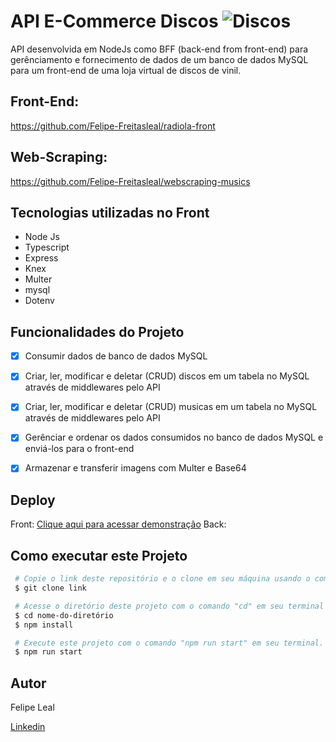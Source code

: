 # **API E-Commerce Discos** ![Discos](./e-commerce/assets/vinil.png)

API desenvolvida em NodeJs como BFF (back-end from front-end) para gerênciamento e fornecimento de dados de um banco de dados MySQL para um front-end de uma loja virtual de discos de vinil.

## **Front-End:**

https://github.com/Felipe-Freitasleal/radiola-front

## **Web-Scraping:**

https://github.com/Felipe-Freitasleal/webscraping-musics

## **Tecnologias utilizadas no Front**

 - Node Js
 - Typescript
 - Express
 - Knex
 - Multer
 - mysql
 - Dotenv

## **Funcionalidades do Projeto**
 - [x] Consumir dados de banco de dados MySQL
 - [x] Criar, ler, modificar e deletar (CRUD) discos em um tabela no MySQL através de middlewares pelo API
 - [x] Criar, ler, modificar e deletar (CRUD) musicas em um tabela no MySQL através de middlewares pelo API
 - [x] Gerênciar e ordenar os dados consumidos no banco de dados MySQL e enviá-los para o front-end
 - [x] Armazenar e transferir imagens com Multer e Base64


## **Deploy**

Front: [Clique aqui para acessar demonstração](https://ecommerce-discos.surge.sh/)
Back: 

## **Como executar este Projeto**

```bash
 # Copie o link deste repositório e o clone em seu máquina usando o comando "git clone" em seu terminal.
 $ git clone link

 # Acesse o diretório deste projeto com o comando "cd" em seu terminal e instale as dependências necessárias com o comando "npm install".
 $ cd nome-do-diretório
 $ npm install

 # Execute este projeto com o comando "npm run start" em seu terminal.
 $ npm run start
```

 ## **Autor**

 Felipe Leal
 
 <a href="https://www.linkedin.com/in/felipe-freitas-leal/">Linkedin</a>
